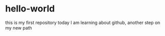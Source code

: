 # hello-world
this is my first repository
today I am learning about github, another step on my new path
